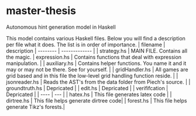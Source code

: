 # master-thesis
Autonomous hint generation model in Haskell

This model contains various Haskell files. Below you will find a description per file what it does. The list is in order of importance.
| filename                | description
| --------                | ------------- |
| strategy.hs             | MAIN FILE. Contains all the magic.
| expression.hs           | Contains functions that deal with expression manipulation.  |
| auxiliary.hs            | Contains helper functions. You name it and it may or may not be there. See for yourself. |
| gridHandler.hs          | All games are grid based and in this file the low-level grid handling function reside. | 
| jsonreader.hs           | Reads the AST's from the data folder from Piech's source. |
| groundtruth.hs          | Depricated |
| edit.hs                 | Depricated |
| verififcation           | Depricated | 
| ---- | --- |
| hatex.hs  | This file generates latex code |
| dirtree.hs    | This file helps generate dirtree code|
| forest.hs     | This file helps generate Tikz's forests.|
